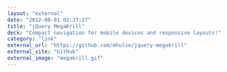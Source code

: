 ```yaml
---
layout: "external"
date: "2012-08-01 02:37:27"
title: "jQuery MegaKrill"
deck: "Compact navigation for mobile devices and responsive layouts!"
category: "link"
external_url: "https://github.com/mhulse/jquery-megakrill"
external_site: "GitHub"
external_image: "megakrill.gif"
---
```


